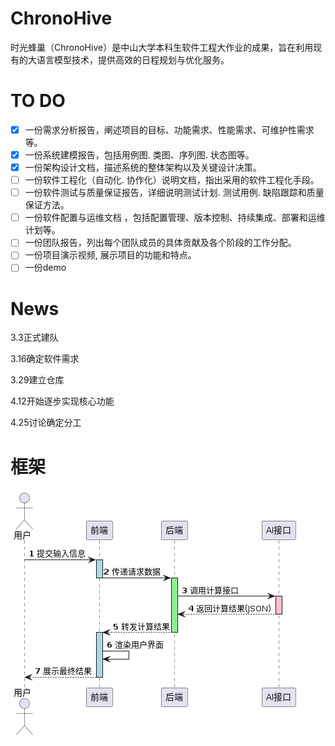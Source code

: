 # ChronoHive
时光蜂巢（ChronoHive）是中山大学本科生软件工程大作业的成果，旨在利用现有的大语言模型技术，提供高效的日程规划与优化服务。

# TO DO
- [x] 一份需求分析报告，阐述项目的目标、功能需求、性能需求、可维护性需求等。
- [x] 一份系统建模报告，包括用例图. 类图、序列图. 状态图等。
- [x] 一份架构设计文档，描述系统的整体架构以及关键设计决策。
- [ ] 一份软件工程化（自动化. 协作化）说明文档，指出采用的软件工程化手段。
- [ ] 一份软件测试与质量保证报告，详细说明测试计划. 测试用例. 缺陷跟踪和质量保证方法。
- [ ] 一份软件配置与运维文档 ，包括配置管理、版本控制、持续集成、部署和运维计划等。
- [ ] 一份团队报告，列出每个团队成员的具体贡献及各个阶段的工作分配。
- [ ] 一份项目演示视频, 展示项目的功能和特点。
- [ ] 一份demo

# News
3.3正式建队  

3.16确定软件需求  

3.29建立仓库 

4.12开始逐步实现核心功能

4.25讨论确定分工

# 框架
![plantuml](docs/uml/image/流程图.png)
